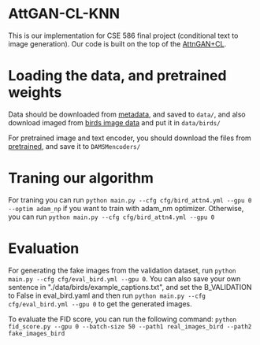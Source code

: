 # AttGAN-CL-KNN

This is our implementation for CSE 586 final project (conditional text to image generation). Our code is built on the top of the [AttnGAN+CL](https://github.com/huiyegit/T2I_CL). 

# Loading the data, and pretrained weights
Data should be downloaded from [metadata](https://drive.google.com/open?id=1O_LtUP9sch09QH3s_EBAgLEctBQ5JBSJ), and saved to `data/`, and also download imaged from [birds image data](https://www.kaggle.com/datasets/veeralakrishna/200-bird-species-with-11788-images) and put it in `data/birds/`

For pretrained image and text encoder, you should download the files from [pretrained](https://drive.google.com/file/d/15w_mKV7UzmC3jMqplKyMawUEEJaJozTZ/view?usp=sharing), and save it to `DAMSMencoders/`

# Traning our algorithm
For traning you can run `python main.py --cfg cfg/bird_attn4.yml --gpu 0 --optim adam_np` if you want to train with adam_nm optimizer. Otherwise, you can run `python main.py --cfg cfg/bird_attn4.yml --gpu 0` 

# Evaluation

For generating the fake images from the validation dataset, run `python main.py --cfg cfg/eval_bird.yml --gpu 0`. You can also save your own sentence in "./data/birds/example_captions.txt", and set the B_VALIDATION to False in eval_bird.yaml and then run `python main.py --cfg cfg/eval_bird.yml --gpu 0` to get the generated images. 

To evaluate the FID score, you can run the following command: 
`python fid_score.py --gpu 0 --batch-size 50 --path1 real_images_bird --path2 fake_images_bird`
